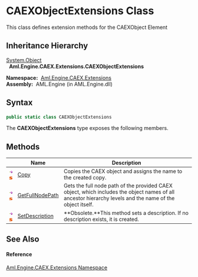CAEXObjectExtensions Class
==========================
This class defines extension methods for the CAEXObject Element


Inheritance Hierarchy
---------------------
[System.Object][1]  
  **Aml.Engine.CAEX.Extensions.CAEXObjectExtensions**  

  **Namespace:**  [Aml.Engine.CAEX.Extensions][2]  
  **Assembly:**  AML.Engine (in AML.Engine.dll)

Syntax
------

```csharp
public static class CAEXObjectExtensions
```

The **CAEXObjectExtensions** type exposes the following members.


Methods
-------

                                 | Name                 | Description                                                                                                                                              
-------------------------------- | -------------------- | -------------------------------------------------------------------------------------------------------------------------------------------------------- 
![Public method]![Static member] | [Copy][3]            | Copies the CAEX object and assigns the name to the created copy.                                                                                         
![Public method]![Static member] | [GetFullNodePath][4] | Gets the full node path of the provided CAEX object, which includes the object names of all ancestor hierarchy levels and the name of the object itself. 
![Public method]![Static member] | [SetDescription][5]  | **Obsolete.**This method sets a description. If no description exists, it is created.                                                                    


See Also
--------

#### Reference
[Aml.Engine.CAEX.Extensions Namespace][2]  

[1]: https://docs.microsoft.com/dotnet/api/system.object
[2]: ../README.md
[3]: Copy.md
[4]: GetFullNodePath.md
[5]: SetDescription.md
[6]: https://www.automationml.org
[7]: ../../icons/logoShade.png
[Public method]: ../../icons/pubmethod.gif "Public method"
[Static member]: ../../icons/static.gif "Static member"